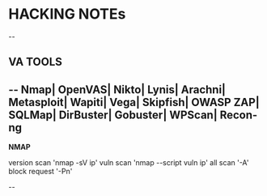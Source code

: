 # HACKING NOTEs
--
## VA TOOLS
--
Nmap|
OpenVAS|
Nikto|
Lynis|
Arachni|
Metasploit|
Wapiti|
Vega|
Skipfish|
OWASP ZAP|
SQLMap|
DirBuster|
Gobuster|
WPScan|
Recon-ng
--
**NMAP**

version scan 'nmap -sV ip'
vuln scan 'nmap --script vuln ip'
all scan '-A'
block request '-Pn'

--
